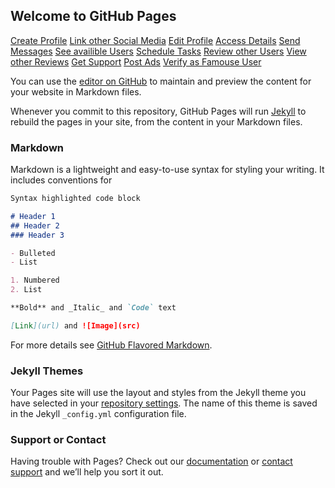 ## Welcome to GitHub Pages

[Create Profile](Create-Profile.html)
[Link other Social Media](Link-other-Social-Media.html)
[Edit Profile](Edit-Profile.html)
[Access Details](Access-Details.html)
[Send Messages](Send-Messages.html)
[See availible Users](See-availible-Users.html)
[Schedule Tasks](Schedule-Tasks.html)
[Review other Users](Review-other-Users.html)
[View other Reviews](View-other-Reviews.html)
[Get Support](Get-Support.html)
[Post Ads](Post-Ads.html)
[Verify as Famouse User](Verify-as-Famouse-User.html)






You can use the [editor on GitHub](https://github.com/venegasj/Vamos/edit/gh-pages/index.md) to maintain and preview the content for your website in Markdown files.

Whenever you commit to this repository, GitHub Pages will run [Jekyll](https://jekyllrb.com/) to rebuild the pages in your site, from the content in your Markdown files.

### Markdown

Markdown is a lightweight and easy-to-use syntax for styling your writing. It includes conventions for

```markdown
Syntax highlighted code block

# Header 1
## Header 2
### Header 3

- Bulleted
- List

1. Numbered
2. List

**Bold** and _Italic_ and `Code` text

[Link](url) and ![Image](src)
```

For more details see [GitHub Flavored Markdown](https://guides.github.com/features/mastering-markdown/).

### Jekyll Themes

Your Pages site will use the layout and styles from the Jekyll theme you have selected in your [repository settings](https://github.com/venegasj/Vamos/settings). The name of this theme is saved in the Jekyll `_config.yml` configuration file.

### Support or Contact

Having trouble with Pages? Check out our [documentation](https://docs.github.com/categories/github-pages-basics/) or [contact support](https://support.github.com/contact) and we’ll help you sort it out.
